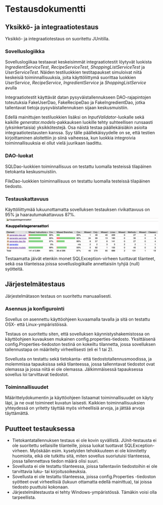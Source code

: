 # Testausdokumentti
## Yksikkö- ja integraatiotestaus
Yksikkö- ja integraatiotestaus on suoritettu JUnitilla.

### Sovelluslogiikka

Sovelluslogiikaa testaavat keskeisimmät integraatiotestit löytyvät luokista *IngredientServiceTest*, *RecipeServiceTest*, *ShoppingListServiceTest* ja *UserServiceTest*. Näiden testiluokkien testitapaukset simuloivat niitä keskeisiä toiminnallisuuksia, joita käyttöliittymä suorittaa luokkien *UserService*, *RecipeService*, *IngredientService* ja *ShoppingListService* avulla

Integraatiotestit käyttävät datan pysyväistallennukseen DAO-rajapintojen toteutuksia FakeUserDao, FakeRecipeDao ja FakeIngredientDao, jotka tallentavat tietoja pysyväistallennuksen sijaan keskusmuistiin.

Edellä mainittujen testiluokkien lisäksi on *InputValidator*-luokalle sekä kaikille *generator.models*-pakkauksen luokille tehty suhteellisen runsaasti (yksinkertaisia) yksikkötestejä. Osa näistä testaa päällekäisiäkin asioita integraatiotestausten kanssa. Syy tälle päällekäisyydelle on se, että testien kirjoittaminen aloitettiin jo siinä vaiheessa, kun luokkia integroivia toiminnallisuuksia ei ollut vielä juurikaan laadittu.

### DAO-luokat

SQLDao-luokkien toiminnallisuus on testattu luomalla testeissä tilapäinen tietokanta keskusmuistiin.

FileDao-luokkien toiminnallisuus on testattu luomalla testeissä tilapäinen tiedosto.

### Testauskattavuus
Käyttöliittymää lukuunottamatta sovelluksen testauksen rivikattavuus on 95% ja haarautumakattavuus 87%.
![](kuvat/jacoco.png)
Testaamatta jäivät etenkin monet SQLException-virheen tuottavat tilanteet, sekä osa tilanteissa joissa sovelluslogiikalle annettaisiin tyhjiä (null) syötteitä.

## Järjestelmätestaus
Järjestelmätason testaus on suoritettu manuaalisesti.

### Asennus ja konfigurointi
Sovellus on asennettu käyttöohjeen kuvaamalla tavalla ja sitä on testattu OSX- että Linux-ympäristöissä.

Testaus on suoritettu siten, että sovelluksen käynnistyshakemistossa on käyttöohjeen kuvauksen mukainen config.properties-tiedosto. Yksittäisenä config.Properties-tiedoston testinä on kokeiltu tilannetta, jossa sovelluksen tallennustapa on määritelty virheellisesti (eli ei 1 tai 2).

Sovellusta on testattu sekä tietokanta- että tiedostotallennusmoodissa, ja molemmissa tapauksissa sekä tilanteessa, jossa tallenntavat tiedostot ovat olemassa ja jossa niitä ei ole olemassa. Jälkimmäisessä tapauksessa sovellus loi tarvittavat tiedostot.

### Toiminnallisuudet
Määrittelydokumentin ja käyttöohjeen listaamat toiminnallisuudet on käyty läpi, ja ne ovat toimineet kuvatun laisesti. Kaikkien toiminnallisuuksien yhteydessä on yritetty täyttää myös virheellisiä arvoja, ja jättää arvoja täyttämättä.

## Puutteet testauksessa
- Tietokantatallennuksen testaus ei ole kovin syvällistä. JUnit-testausta ei ole suoritettu sellaisille tilanteille, joissa luokat tuottavat SQLException-virheen. Myöskään esim. kyselyiden tehokkuuteen ei ole kiinnitetty huomioita, eikä ole tutkittu sitä, miten sovellus suoriutuisi tilanteessa, jossa tallennettava tiedon määrä olisi suuri.
- Sovellusta ei ole testattu tilanteessa, joissa tallentaviin tiedostoihin ei ole tarvittavia luku- tai kirjoitusoikeuksia.
- Sovellusta ei ole testattu tilanteessa, joissa config.Properties -tiedoston syötteet ovat virheellisiä (lukuun ottamatta edellä mainittua), tai joissa tiedosto puuttuisi kokonaan.
- Järjestelmätestausta ei tehty Windows-ympäristössä. Tämäkin voisi olla tarpeellista.
